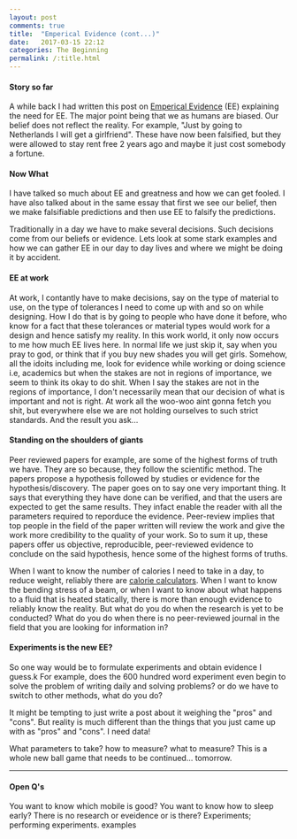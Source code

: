 ```yaml
---
layout: post
comments: true
title:  "Emperical Evidence (cont...)"
date:   2017-03-15 22:12
categories: The Beginning
permalink: /:title.html
---
```


#### **Story so far**

A while back I had written this post on [Emperical Evidence][EE] (EE) explaining the need for EE. The major point being that we as humans are biased. Our belief does not reflect the reality. For example, "Just by going to Netherlands I will get a girlfriend". These have now been falsified, but they were allowed to stay rent free 2 years ago and maybe it just cost somebody a fortune.

#### **Now What**
I have talked so much about EE and greatness and how we can get fooled. I have also talked about in the same essay that first we see our belief, then we make falsifiable predictions and then use EE to falsify the predictions.

Traditionally in a day we have to make several decisions. Such decisions come from our beliefs or evidence. Lets look at some stark examples and how we can gather EE in our day to day lives and where we might be doing it by accident.

#### **EE at work**
At work, I contantly have to make decisions, say on the type of material to use, on the type of tolerances I need to come up with and so on while designing. How I do that is by going to people who have done it before, who know for a fact that these tolerances or material types would work for a design and hence satisfy my reality. In this work world, it only now occurs to me how much EE lives here. In normal life we just skip it, say when you pray to god, or think that if you buy new shades you will get girls. Somehow, all the idoits including me, look for evidence while working or doing science i.e, academics but when the stakes are not in regions of importance, we seem to think its okay to do shit. When I say the stakes are not in the regions of importance, I don't necessarily mean that our decision of what is important and not is right. At work all the woo-woo aint gonna fetch you shit, but everywhere else we are not holding ourselves to such strict standards. And the result you ask...

#### **Standing on the shoulders of giants**
Peer reviewed papers for example, are some of the highest forms of truth we have. They are so because, they follow the scientific method. The papers propose a hypothesis followed by studies or evidence for the hypothesis/discovery. The paper goes on to say one very important thing. It says that everything they have done can be verified, and that the users are expected to get the same results.
They infact enable the reader with all the parameters required to reporduce the evidence. Peer-review implies that top people in the field of the paper written will review the work and give the work more credibility to the quality of your work. So to sum it up, these papers offer us objective, reproducible, peer-reviewed evidence to conclude on the said hypothesis, hence some of the highest forms of truths.

When I want to know the number of calories I need to take in a day, to reduce weight, reliably there are [calorie calculators][scc].
When I want to know the bending stress of a beam, or when I want to know about what happens to a fluid that is heated statically, there is more than enough evidence to reliably know the reality. But what do you do when the research is yet to be conducted? What do you do when there is no peer-reviewed journal in the field that you are looking for information in?

#### **Experiments is the new EE?**

So one way would be to formulate experiments and obtain evidence I guess.k
For example, does the 600 hundred word experiment even begin to solve the problem of writing daily and solving problems? or do we have to switch to other methods, what do you do? 

It might be tempting to just write a post about it weighing the "pros" and "cons". But reality is much different than the things that you just came up with as "pros" and "cons". I need data!

What parameters to take? how to measure? what to measure? This is a whole new ball game that needs to be continued... tomorrow.

----

#### **Open Q's**
You want to know which mobile is good?
You want to know how to sleep early?
There is no research or eveidence or is there?
Experiments; performing experiments. examples


[EE]: /Emperical-Evidence.html
[scc]:http://scoobysworkshop.com/calorie-calculator/
